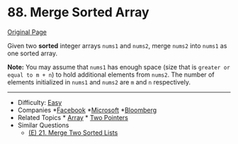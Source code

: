 # 88. Merge Sorted Array

[Original Page](https://leetcode.com/problems/merge-sorted-array/description/)

Given two **sorted** integer arrays `nums1` and `nums2`, merge `nums2` into `nums1` as one sorted array.

**Note:**
You may assume that `nums1` has enough space (size that is `greater or equal to m + n`) to hold additional elements from `nums2`. 
The number of elements initialized in `nums1` and `nums2` are `m` and `n` respectively.
 
---

* Difficulty: [Easy](https://leetcode.com/problemset/all/?difficulty=Easy)
* Companies *[Facebook](https://leetcode.com/company/facebook/) *[Microsoft](https://leetcode.com/company/microsoft/) *[Bloomberg](https://leetcode.com/company/bloomberg/)
* Related Topics * [Array](https://leetcode.com/tag/array/)  * [Two Pointers](https://leetcode.com/tag/two-pointers/)
* Similar Questions 
  * [(E) 21. Merge Two Sorted Lists](https://leetcode.com/problems/merge-two-sorted-lists/description/)
